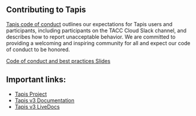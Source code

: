## Contributing to Tapis

[Tapis code of conduct](https://tapis-project.org/code-conduct/) outlines our expectations for Tapis users and participants, including participants on the TACC Cloud Slack channel, and describes how to report unacceptable behavior. We are committed to providing a welcoming and inspiring community for all and expect our code of conduct to be honored. 

[Code of conduct and best practices Slides](https://docs.google.com/presentation/d/1Z7bitctNRlikrQRWWnxufB3AzMG4fqyAHYQjj8in-xA/edit?usp=sharing)


## Important links:

* [Tapis Project ](https://tapis-project.org)
* [Tapis v3 Documentation](https://tapis.readthedocs.io/en/latest/)
* [Tapis v3 LiveDocs](https://tapis-project.github.io/live-docs/)

